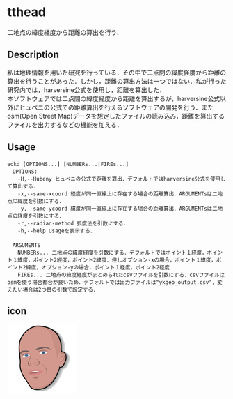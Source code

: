 # tthead
二地点の緯度経度から距離の算出を行う．

## Description
私は地理情報を用いた研究を行っている．その中で二点間の緯度経度から距離の算出を行うことがあった．しかし，距離の算出方法は一つではない．私が行った研究内では，harversine公式を使用し，距離を算出した．  
本ソフトウェアでは二点間の緯度経度から距離を算出するが，harversine公式以外にヒュベニの公式での距離算出を行えるソフトウェアの開発を行う．またosm(Open Street Map)データを想定したファイルの読み込み，距離を算出するファイルを出力するなどの機能を加える．

## Usage
```
edkd [OPTIONS...] [NUMBERs...|FIREs...]  
　OPTIONS:  
　　-H,--Hubeny ヒュベニの公式で距離を算出．デフォルトではharversine公式を使用して算出する．  
　　-x,--same-xcoord 経度が同一直線上に存在する場合の距離算出．ARGUMENTsは二地点の緯度を引数にする．  
　　-y,--same-ycoord 緯度が同一直線上に存在する場合の距離算出．ARGUMENTsは二地点の経度を引数にする．  
　　-r,--radian-method 弧度法を引数にする．  
　　-h,--help Usageを表示する．  
    
　ARGUMENTS   
　　NUMBERs... 二地点の緯度経度を引数にする．デフォルトではポイント１経度，ポイント１緯度，ポイント2経度，ポイント2緯度．但しオプション-xの場合，ポイント１緯度，ポイント2緯度，オプション-yの場合，ポイント１経度，ポイント2経度  
　　FIREs... 二地点の緯度経度がまとめられたcsvファイルを引数にする．csvファイルはosmを使う場合都合が良いため．デフォルトでは出力ファイルは"ykgeo_output.csv"，変えたい場合は2つ目の引数で設定する．  
  ```
  
## icon
![tthead](img/Head.svg)
